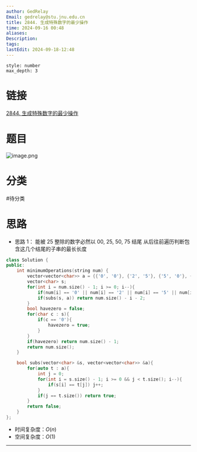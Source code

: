 ```yaml
---
author: GedRelay
Email: gedrelay@stu.jnu.edu.cn
title: 2844. 生成特殊数字的最少操作
time: 2024-09-16 00:48
aliases: 
Description: 
tags: 
lastEdit: 2024-09-18-12:48
---
```


```toc
style: number
max_depth: 3
```

# 链接
[2844. 生成特殊数字的最少操作](https://leetcode.cn/problems/minimum-operations-to-make-a-special-number/) 

# 题目
![image.png](https://ged-pic-bed.oss-cn-guangzhou.aliyuncs.com/img/202409160048986.png)


# 分类
#待分类

# 思路
- 思路 1：
能被 $25$ 整除的数字必然以 $00$, $25$, $50$, $75$ 结尾
从后往前遍历判断包含这几个结尾的子串的最长长度


```cpp
class Solution {
public:
    int minimumOperations(string num) {
        vector<vector<char>> a = {{'0', '0'}, {'2', '5'}, {'5', '0'}, {'7', '5'}};
        vector<char> s;
        for(int i = num.size() - 1; i >= 0; i--){
            if(num[i] == '0' || num[i] == '2' || num[i] == '5' || num[i] == '7') s.push_back(num[i]);
            if(subs(s, a)) return num.size() - i - 2;
        }
        bool havezero = false;
        for(char c : s){
            if(c == '0'){
                havezero = true;
            }
        }
        if(havezero) return num.size() - 1;
        return num.size();
    }

    bool subs(vector<char> &s, vector<vector<char>> &a){
        for(auto t : a){
            int j = 0;
            for(int i = s.size() - 1; i >= 0 && j < t.size(); i--){
                if(s[i] == t[j]) j++;
            }
            if(j == t.size()) return true;
        }
        return false;
    }
};
```


- 时间复杂度：${O\left( n \right)  }$ 
- 空间复杂度：${O\left( 1 \right)  }$ 


---


